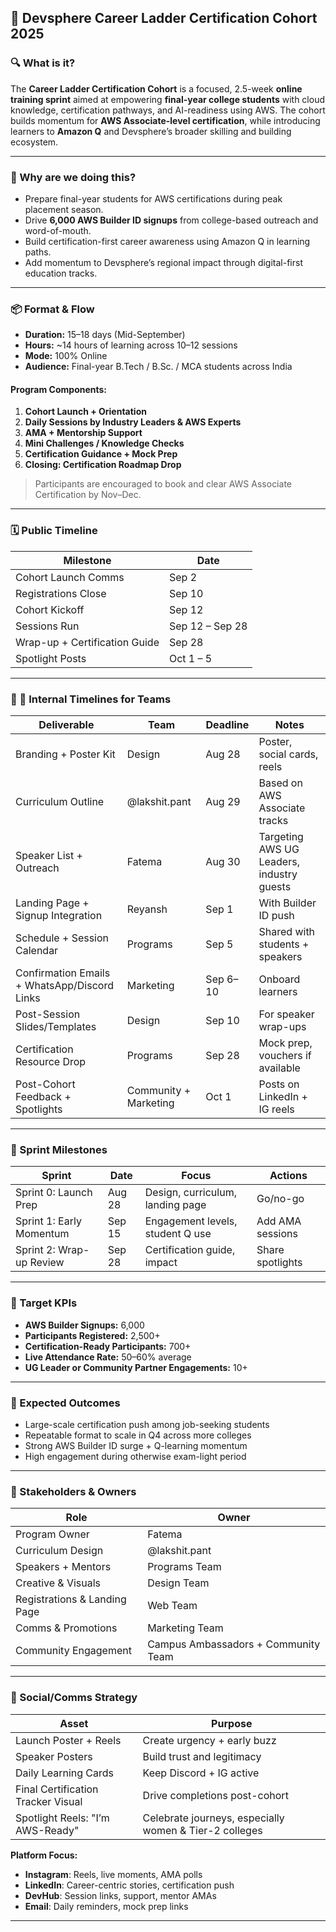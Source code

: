## 📌 Devsphere Career Ladder Certification Cohort 2025

### 🔍 What is it?

The **Career Ladder Certification Cohort** is a focused, 2.5-week **online training sprint** aimed at empowering **final-year college students** with cloud knowledge, certification pathways, and AI-readiness using AWS. The cohort builds momentum for **AWS Associate-level certification**, while introducing learners to **Amazon Q** and Devsphere’s broader skilling and building ecosystem.

---

### 🎯 Why are we doing this?

* Prepare final-year students for AWS certifications during peak placement season.
* Drive **6,000 AWS Builder ID signups** from college-based outreach and word-of-mouth.
* Build certification-first career awareness using Amazon Q in learning paths.
* Add momentum to Devsphere’s regional impact through digital-first education tracks.

---

### 📦 Format & Flow

* **Duration:** 15–18 days (Mid-September)
* **Hours:** \~14 hours of learning across 10–12 sessions
* **Mode:** 100% Online
* **Audience:** Final-year B.Tech / B.Sc. / MCA students across India

#### Program Components:

1. **Cohort Launch + Orientation**
2. **Daily Sessions by Industry Leaders & AWS Experts**
3. **AMA + Mentorship Support**
4. **Mini Challenges / Knowledge Checks**
5. **Certification Guidance + Mock Prep**
6. **Closing: Certification Roadmap Drop**

> Participants are encouraged to book and clear AWS Associate Certification by Nov–Dec.

---

### 🗓️ Public Timeline

| Milestone                     | Date            |
| ----------------------------- | --------------- |
| Cohort Launch Comms           | Sep 2           |
| Registrations Close           | Sep 10          |
| Cohort Kickoff                | Sep 12          |
| Sessions Run                  | Sep 12 – Sep 28 |
| Wrap-up + Certification Guide | Sep 28          |
| Spotlight Posts               | Oct 1 – 5       |

---

### 🧩 📅 Internal Timelines for Teams

| Deliverable                                  | Team                  | Deadline | Notes                                     |
| -------------------------------------------- | --------------------- | -------- | ----------------------------------------- |
| Branding + Poster Kit                        | Design                | Aug 28   | Poster, social cards, reels               |
| Curriculum Outline                           | @lakshit.pant         | Aug 29   | Based on AWS Associate tracks             |
| Speaker List + Outreach                      | Fatema              | Aug 30   | Targeting AWS UG Leaders, industry guests |
| Landing Page + Signup Integration            | Reyansh                   | Sep 1    | With Builder ID push                      |
| Schedule + Session Calendar                  | Programs              | Sep 5    | Shared with students + speakers           |
| Confirmation Emails + WhatsApp/Discord Links | Marketing             | Sep 6–10 | Onboard learners                          |
| Post-Session Slides/Templates                | Design                | Sep 10   | For speaker wrap-ups                      |
| Certification Resource Drop                  | Programs              | Sep 28   | Mock prep, vouchers if available          |
| Post-Cohort Feedback + Spotlights            | Community + Marketing | Oct 1    | Posts on LinkedIn + IG reels              |

---

### 🚦 Sprint Milestones

| Sprint                   | Date   | Focus                            | Actions          |
| ------------------------ | ------ | -------------------------------- | ---------------- |
| Sprint 0: Launch Prep    | Aug 28 | Design, curriculum, landing page | Go/no-go         |
| Sprint 1: Early Momentum | Sep 15 | Engagement levels, student Q use | Add AMA sessions |
| Sprint 2: Wrap-up Review | Sep 28 | Certification guide, impact      | Share spotlights |

---

### 🎯 Target KPIs

* **AWS Builder Signups:** 6,000
* **Participants Registered:** 2,500+
* **Certification-Ready Participants:** 700+
* **Live Attendance Rate:** 50–60% average
* **UG Leader or Community Partner Engagements:** 10+

---

### 🔁 Expected Outcomes

* Large-scale certification push among job-seeking students
* Repeatable format to scale in Q4 across more colleges
* Strong AWS Builder ID surge + Q-learning momentum
* High engagement during otherwise exam-light period

---

### 👥 Stakeholders & Owners

| Role                         | Owner                               |
| ---------------------------- | ----------------------------------- |
| Program Owner                | Fatema                              |
| Curriculum Design            | @lakshit.pant                       |
| Speakers + Mentors           | Programs Team                       |
| Creative & Visuals           | Design Team                         |
| Registrations & Landing Page | Web Team                            |
| Comms & Promotions           | Marketing Team                      |
| Community Engagement         | Campus Ambassadors + Community Team |

---

### 📣 Social/Comms Strategy

| Asset                              | Purpose                                                |
| ---------------------------------- | ------------------------------------------------------ |
| Launch Poster + Reels              | Create urgency + early buzz                            |
| Speaker Posters                    | Build trust and legitimacy                             |
| Daily Learning Cards               | Keep Discord + IG active                               |
| Final Certification Tracker Visual | Drive completions post-cohort                          |
| Spotlight Reels: "I’m AWS-Ready"   | Celebrate journeys, especially women & Tier-2 colleges |

**Platform Focus:**

* **Instagram**: Reels, live moments, AMA polls
* **LinkedIn**: Career-centric stories, certification push
* **DevHub**: Session links, support, mentor AMAs
* **Email**: Daily reminders, mock prep links

---
